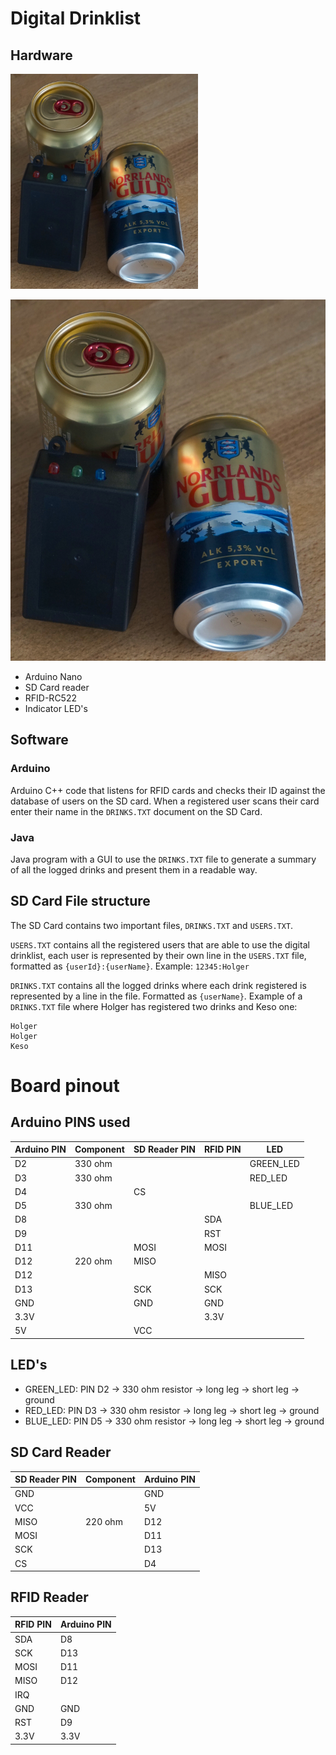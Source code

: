 # Digital Drinklist

## Hardware

<img src="./assets/DSC02176.jpg" alt="Image of hardware" width="300"/>


![Image of hardware](./assets/DSC02176.jpg "Digital drinklist")

* Arduino Nano
* SD Card reader
* RFID-RC522
* Indicator LED's

## Software

### Arduino
Arduino C++ code that listens for RFID cards and checks their ID against the database of users on the SD card.
When a registered user scans their card enter their name in the `DRINKS.TXT` document on the SD Card.

### Java
Java program with a GUI to use the `DRINKS.TXT` file to generate a summary of all the logged drinks and present them in a readable way.

## SD Card File structure

The SD Card contains two important files, `DRINKS.TXT` and `USERS.TXT`.


`USERS.TXT` contains all the registered users that are able to use the digital drinklist, each user is represented by their own line in the `USERS.TXT` file, formatted as `{userId}:{userName}`. Example: `12345:Holger`


`DRINKS.TXT` contains all the logged drinks where each drink registered is represented by a line in the file. Formatted as `{userName}`.
Example of a `DRINKS.TXT` file where Holger has registered two drinks and Keso one:
```
Holger
Holger
Keso
```

# Board pinout

## Arduino PINS used

|   Arduino PIN |   Component   |   SD Reader PIN   |   RFID PIN    |   LED         |
|   ---         |   ---         |   ---             |   ---         |   ---         |
|   D2          |   330 ohm     |                   |               |   GREEN_LED   |
|   D3          |   330 ohm     |                   |               |   RED_LED     |
|   D4          |               |   CS              |               |               |
|   D5          |   330 ohm     |                   |               |   BLUE_LED    |
|   D8          |               |                   |   SDA         |               |
|   D9          |               |                   |   RST         |               |
|   D11         |               |   MOSI            |   MOSI        |               |
|   D12         |   220 ohm     |   MISO            |               |               |
|   D12         |               |                   |   MISO        |               |
|   D13         |               |   SCK             |   SCK         |               |
|   GND         |               |   GND             |   GND         |               |
|   3.3V        |               |                   |   3.3V        |               |
|   5V          |               |   VCC             |               |               |

## LED's

* GREEN_LED: PIN D2 -> 330 ohm resistor -> long leg -> short leg -> ground
* RED_LED: PIN D3 -> 330 ohm resistor -> long leg -> short leg -> ground
* BLUE_LED: PIN D5 -> 330 ohm resistor -> long leg -> short leg -> ground

## SD Card Reader

|   SD Reader PIN   |  Component|   Arduino PIN     |
|   ---             |   ---     |   ---             |
|   GND             |           |   GND             |
|   VCC             |           |   5V              |
|   MISO            |   220 ohm |   D12             |
|   MOSI            |           |   D11             |
|   SCK             |           |   D13             |
|   CS              |           |   D4              |

## RFID Reader

|   RFID PIN    |   Arduino PIN |
|   ---         |   ---         |
|   SDA         |   D8          |
|   SCK         |   D13         |
|   MOSI        |   D11         |
|   MISO        |   D12         |
|   IRQ         |               |
|   GND         |   GND         |
|   RST         |   D9          |
|   3.3V        |   3.3V        |

